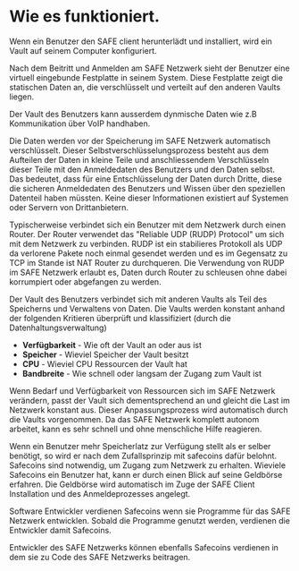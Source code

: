 # Wie es funktioniert.

Wenn ein Benutzer den SAFE client herunterlädt und installiert, wird ein Vault auf seinem Computer konfiguriert.

Nach dem Beitritt und Anmelden am SAFE Netzwerk sieht der Benutzer eine virtuell eingebunde Festplatte in seinem System. Diese Festplatte zeigt die statischen Daten an, die verschlüsselt und verteilt auf den anderen Vaults liegen.

Der Vault des Benutzers kann ausserdem dynmische Daten wie z.B Kommunikation über VoIP handhaben.

Die Daten werden vor der Speicherung im SAFE Netzwerk automatisch verschlüsselt. Dieser Selbstverschlüsselungsprozess besteht aus dem Aufteilen der Daten in kleine Teile und anschliessendem Verschlüsseln dieser Teile mit den Anmeldedaten des Benutzers und den Daten selbst. Das bedeutet, dass für eine Entschlüsselung der Daten durch Dritte, diese die sicheren Anmeldedaten des Benutzers und Wissen über den speziellen Datenteil haben müssten. Keine dieser Informationen existiert auf Systemen oder Servern von Drittanbietern.

Typischerweise verbindet sich ein Benutzer mit dem Netzwerk durch einen Router. Der Router verwendet das "Reliable UDP (RUDP) Protocol" um sich mit dem Netzwerk zu verbinden. RUDP ist ein stabilieres Protokoll als UDP da verlorene Pakete noch einmal gesendet werden und es im Gegensatz zu TCP im Stande ist NAT Router zu durchqueren. Die Verwendung von RUDP im SAFE Netzwerk erlaubt es, Daten durch Router zu schleusen ohne dabei korrumpiert oder abgefangen zu werden.

Der Vault des Benutzers verbindet sich mit anderen Vaults als Teil des Speicherns und Verwaltens von Daten. Die Vaults werden konstant anhand der folgenden Kritieren überprüft und klassifiziert (durch die Datenhaltungsverwaltung)

* **Verfügbarkeit** - Wie oft der Vault an oder aus ist
* **Speicher** - Wieviel Speicher der Vault besitzt
* **CPU** - Wieviel CPU Ressourcen der Vault hat
* **Bandbreite** - Wie schnell oder langsam der Zugang zum Vault ist

Wenn Bedarf und Verfügbarkeit von Ressourcen sich im SAFE Netzwerk verändern, passt der Vault sich dementsprechend an und gleicht die Last im Netzwerk konstant aus. Dieser Anpassungsprozess wird automatisch durch die Vaults vorgenommen. Da das SAFE Netzwerk komplett autonom arbeitet, kann es sehr schnell und ohne menschliche Hilfe reagieren.

Wenn ein Benutzer mehr Speicherlatz zur Verfügung stellt als er selber benötigt, so wird er nach dem Zufallsprinzip mit safecoins dafür belohnt. Safecoins sind notwendig, um Zugang zum Netzwerk zu erhalten. Wieviele Safecoins ein Benutzer hat, kann er durch einen Blick auf seine Geldbörse erfahren. Die Geldbörse wird automatisch im Zuge der SAFE Client Installation und des Anmeldeprozesses angelegt.

Software Entwickler verdienen Safecoins wenn sie Programme für das SAFE Netzwerk entwicklen. Sobald die Programme genutzt werden, verdienen die Entwickler damit Safecoins.

Entwickler des SAFE Netzwerks können ebenfalls Safecoins verdienen in dem sie zu Code des SAFE Netzwerks beitragen.
